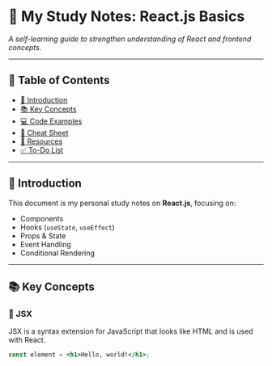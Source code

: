 # 📘 My Study Notes: React.js Basics

*A self-learning guide to strengthen understanding of React and frontend concepts.*

---

## 🧠 Table of Contents
- [📌 Introduction](#-introduction)
- [📚 Key Concepts](#-key-concepts)
- [💻 Code Examples](#-code-examples)
- [📎 Cheat Sheet](#-cheat-sheet)
- [🔗 Resources](#-resources)
- [✅ To-Do List](#-to-do-list)

---

## 📌 Introduction

This document is my personal study notes on **React.js**, focusing on:
- Components
- Hooks (`useState`, `useEffect`)
- Props & State
- Event Handling
- Conditional Rendering

---

## 📚 Key Concepts

### 🔹 JSX
JSX is a syntax extension for JavaScript that looks like HTML and is used with React.

```jsx
const element = <h1>Hello, world!</h1>;
